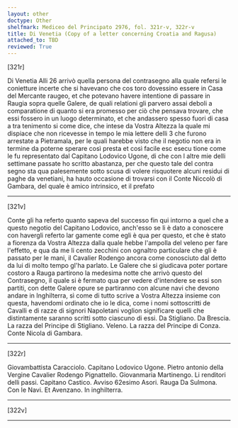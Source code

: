 ```yaml
---
layout: other
doctype: Other
shelfmark: Mediceo del Principato 2976, fol. 321r-v, 322r-v
title: Di Venetia (Copy of a letter concerning Croatia and Ragusa)
attached_to: TBD
reviewed: True
---
```


[321r]


Di Venetia
Alli 26 arrivò quella persona del contrasegno alla
quale refersi le conietture incerte che si havevano che cos
toro dovessino essere in Casa del Mercante raugeo, et
che potevano havere intentione di passare in Raugia
sopra quelle Galere, de quali relationi gli parvero
assai deboli a comparatione di quanto si era promesso
per ciò che pensava trovare, che essi fossero in un luogo
determinato, et che andassero spesso fuori di casa a tra
tenimento si come dice, che intese da Vostra Altezza la quale
mi dispiace che non ricevesse in tempo le mia lettere
delli 3 che furono arrestate a Pietramala, per le quali
harebbe visto che il negotio non era in termine da
poterne sperare così presta et così facile esc esecu
tione come le fu representato dal Capitano Lodovico
Ugone, di che con l altre mie delli settimane passate ho
scritto abastanza, per che questo tale del contra
segno sta qua palesemente sotto scusa di volere
risquotere alcuni residui di paghe da venetiani,
ha hauto occasione di trovarsi con il Conte Niccolò
di Gambara, del quale è amico intrinsico, et il prefato

---

[321v]


Conte gli ha referto quanto sapeva del successo fin qui
intorno a quel che a questo negotio del Capitano Lodovico,
anch'esso se li è dato a conoscere con havergli referto lar
gamente come egli è qua per questo, et che è stato a
fiorenza da Vostra Altezza dalla quale hebbe l'ampolla del veleno
per fare l'effetto, e qua da me li cento zecchini con ognaltro
particulare che gli è passato per le mani, il Cavalier Rodengo
ancora come conosciuto dal detto da lui di molto tempo
gl'ha parlato. Le Galere che si giudicava poter portare
costoro a Rauga partirono la medesima notte che arrivò
questo del Contrasegno, il quale si è fermato qua per
vedere d'intendere se essi son partiti, con dette Galere
opure se partiranno con alcune navi che devono andare
in Inghilterra, sì come di tutto scrive a Vostra Altezza insieme
con questa, havendomi ordinato che io le dica, come
i nomi sottoscritti de Cavalli e di razze di signori Napoletani
voglion significare quelli che distintamente saranno
scritti sotto ciascuno di essi. Da Stigliano. Da
Brescia. La razza del Principe di Stigliano. Veleno.
La razza del Principe di Conza. Conte Nicola di Gambara.

---

[322r]



Giovambattista Caracciolo. Capitano Lodovico Ugone.
Pietro antonio della Vergine Cavalier Rodengo
Pignattello. Giovanmaria Martinengo.
Li renditori delli passi. Capitano Castico.
Avviso 62esimo
Asori. Rauga
Da Sulmona. Con le Navi.
Et Avenzano. In inghilterra.

---

[322v]



---

